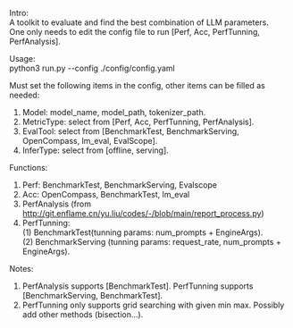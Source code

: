 Intro:  
A toolkit to evaluate and find the best combination of LLM parameters.   
One only needs to edit the config file to run [Perf, Acc, PerfTunning, PerfAnalysis].  

Usage:  
python3 run.py --config ./config/config.yaml  

Must set the following items in the config, other items can be filled as needed:  
1. Model: model_name, model_path, tokenizer_path.  
2. MetricType: select from [Perf, Acc, PerfTunning, PerfAnalysis].  
3. EvalTool: select from [BenchmarkTest, BenchmarkServing, OpenCompass, lm_eval, EvalScope].  
4. InferType: select from [offline, serving].  

Functions:
1. Perf: BenchmarkTest, BenchmarkServing, Evalscope
2. Acc: OpenCompass, BenchmarkTest, lm_eval
3. PerfAnalysis (from http://git.enflame.cn/yu.liu/codes/-/blob/main/report_process.py)
4. PerfTunning:  
(1) BenchmarkTest(tunning params: num_prompts + EngineArgs).  
(2) BenchmarkServing (tunning params: request_rate, num_prompts + EngineArgs).  

Notes:  
1. PerfAnalysis supports [BenchmarkTest]. PerfTunning supports [BenchmarkServing, BenchmarkTest].
2. PerfTunning only supports grid searching with given min max. Possibly add other methods (bisection...). 
